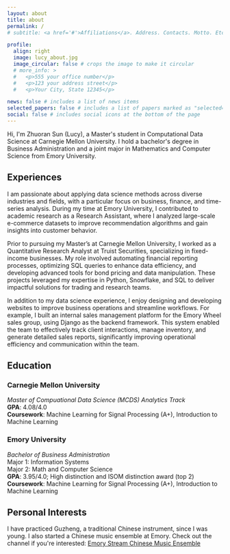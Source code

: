 ```yaml
---
layout: about
title: about
permalink: /
# subtitle: <a href='#'>Affiliations</a>. Address. Contacts. Motto. Etc.

profile:
  align: right
  image: lucy_about.jpg
  image_circular: false # crops the image to make it circular
  # more_info: >
  #   <p>555 your office number</p>
  #   <p>123 your address street</p>
  #   <p>Your City, State 12345</p>

news: false # includes a list of news items
selected_papers: false # includes a list of papers marked as "selected={true}"
social: false # includes social icons at the bottom of the page
---
```


<!-- Write your biography here. Tell the world about yourself. Link to your favorite [subreddit](http://reddit.com). You can put a picture in, too. The code is already in, just name your picture `prof_pic.jpg` and put it in the `img/` folder.

Put your address / P.O. box / other info right below your picture. You can also disable any of these elements by editing `profile` property of the YAML header of your `_pages/about.md`. Edit `_bibliography/papers.bib` and Jekyll will render your [publications page](/al-folio/publications/) automatically.

Link to your social media connections, too. This theme is set up to use [Font Awesome icons](https://fontawesome.com/) and [Academicons](https://jpswalsh.github.io/academicons/), like the ones below. Add your Facebook, Twitter, LinkedIn, Google Scholar, or just disable all of them. -->


Hi, I'm Zhuoran Sun (Lucy), a Master's student in Computational Data Science at Carnegie Mellon University. I hold a bachelor's degree in Business Administration and a joint major in Mathematics and Computer Science from Emory University.

## Experiences

I am passionate about applying data science methods across diverse industries and fields, with a particular focus on business, finance, and time-series analysis. During my time at Emory University, I contributed to academic research as a Research Assistant, where I analyzed large-scale e-commerce datasets to improve recommendation algorithms and gain insights into customer behavior.

Prior to pursuing my Master’s at Carnegie Mellon University, I worked as a Quantitative Research Analyst at Truist Securities, specializing in fixed-income businesses. My role involved automating financial reporting processes, optimizing SQL queries to enhance data efficiency, and developing advanced tools for bond pricing and data manipulation. These projects leveraged my expertise in Python, Snowflake, and SQL to deliver impactful solutions for trading and research teams.

In addition to my data science experience, I enjoy designing and developing websites to improve business operations and streamline workflows. For example, I built an internal sales management platform for the Emory Wheel sales group, using Django as the backend framework. This system enabled the team to effectively track client interactions, manage inventory, and generate detailed sales reports, significantly improving operational efficiency and communication within the team.

## Education

### Carnegie Mellon University

_Master of Compuational Data Science (MCDS) Analytics Track_ \
**GPA**: 4.08/4.0\
**Coursework**: Machine Learning for Signal Processing (A+), Introduction to Machine Learning

### Emory University

_Bachelor of Business Administration_\
Major 1: Information Systems\
Major 2: Math and Computer Science\
**GPA**: 3.95/4.0; High distinction and ISOM distinction award (top 2)\
**Coursework**: Machine Learning for Signal Processing (A+), Introduction to Machine Learning

## Personal Interests

I have practiced Guzheng, a traditional Chinese instrument, since I was young. I also started a Chinese music ensemble at Emory. Check out the channel if you're interested: [Emory Stream Chinese Music Ensemble](https://www.youtube.com/@emorystreamchinesemusic871)
